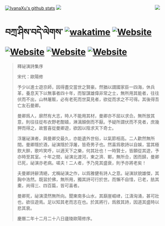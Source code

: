 [![IvanaXu's github stats](https://github-readme-stats.vercel.app/api?username=IvanaXu&theme=codeSTACKr)](https://github.com/anuraghazra/github-readme-stats)
<img align="right" src="https://github-readme-stats.vercel.app/api/top-langs/?username=IvanaXu&langs_count=8&theme=codeSTACKr" />
<img src="https://github-readme-stats.vercel.app/api/wakatime?username=IvanaXu&layout=compact&langs_count=8&theme=codeSTACKr&custom_title=Programming&nbsp;Times&nbsp;(Since&nbsp;Jul.29.2021)&range=all_time" />
# བཀྲ་ཤིས་བདེ་ལེགས་	[![wakatime](https://wakatime.com/badge/user/5043ee4a-e361-4607-9d47-d557f2005d05.svg)](https://wakatime.com/@5043ee4a-e361-4607-9d47-d557f2005d05)	[![Website](https://img.shields.io/website?label=tianchi&up_color=orange&up_message=IvanaXu&url=https%3A%2F%2Fshields.io)](https://tianchi.aliyun.com/home/science/scienceDetail?userId=1095279182618)	[![Website](https://img.shields.io/website?label=yuque&up_color=green&up_message=IvanaXu&url=https%3A%2F%2Fshields.io)](https://www.yuque.com/ivanaxu)	[![Website](https://img.shields.io/website?label=leetcode&up_color=yellow&up_message=IvanaXu&url=https%3A%2F%2Fshields.io)](https://leetcode.cn/u/ivanaxu)	[![Website](https://img.shields.io/website?label=aistudio&up_color=violet&up_message=IvanaXu&url=https%3A%2F%2Fshields.io)](https://aistudio.baidu.com/aistudio/personalcenter/thirdview/979775)
> 釋祕演詩集序
> 
> 宋代：歐陽修 
> 
> 予少以進士遊京師，因得盡交當世之賢豪。然猶以謂國家臣一四海，休兵革，養息天下以無事者四十年，而智謀雄偉非常之士，無所用其能者，往往伏而不出，山林屠販，必有老死而世莫見者，欲從而求之不可得。其後得吾亡友石曼卿。
> 
> 曼卿爲人，廓然有大志，時人不能用其材，曼卿亦不屈以求合。無所放其意，則往往從布衣野老酣嬉，淋漓顛倒而不厭。予疑所謂伏而不見者，庶幾狎而得之，故嘗喜從曼卿遊，欲因以陰求天下奇士。
> 
> 浮屠祕演者，與曼卿交最久，亦能遺外世俗，以氣節相高。二人歡然無所間。曼卿隱於酒，祕演隱於浮屠，皆奇男子也。然喜爲歌詩以自娛，當其極飲大醉，歌吟笑呼，以適天下之樂，何其壯也！一時賢士，皆願從其遊，予亦時至其室。十年之間，祕演北渡河，東之濟、鄆，無所合，困而歸，曼卿已死，祕演亦老病。嗟夫！二人者，予乃見其盛衰，則予亦將老矣！
> 
> 夫曼卿詩辭清絕，尤稱祕演之作，以爲雅健有詩人之意。祕演狀貌雄傑，其胸中浩然。既習於佛，無所用，獨其詩可行於世。而懶不自惜，已老，胠其橐，尚得三、四百篇，皆可喜者。
> 
> 曼卿死，祕演漠然無所向。聞東南多山水，其巔崖崛峍，江濤洶涌，甚可壯也，欲往遊焉。足以知其老而志在也。於其將行，爲敘其詩，因道其盛時以悲其衰。
> 
> 慶曆二年十二月二十八日廬陵歐陽修序。
>
